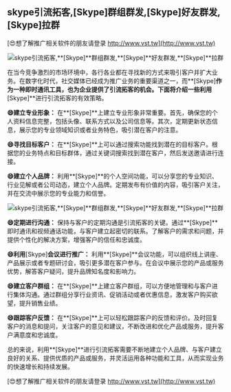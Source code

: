 ## **skype引流拓客,**[Skype]**群组群发,**[Skype]**好友群发,**[Skype]**拉群**

[😍想了解推广相关软件的朋友请登录 http://www.vst.tw](http://www.vst.tw)

 <center><img src="https://vst.tw/MP4/tuiguang/png/1.png" alt="skype引流拓客,**[Skype]**群组群发,**[Skype]**好友群发,**[Skype]**拉群"></center>

在当今竞争激烈的市场环境中，各行各业都在寻找新的方式来吸引客户并扩大业务。在数字化时代，社交媒体已经成为推广业务的重要渠道之一，而**[Skype]**作为一种即时通讯工具，也为企业提供了引流拓客的机会。下面将介绍一些利用**[Skype]**进行引流拓客的有效策略。

**😄建立专业形象：**
在**[Skype]**上建立专业形象非常重要。首先，确保您的个人资料信息完整，包括头像、联系方式以及公司信息等。其次，定期更新状态信息，展示您的专业领域知识或者业务特色，吸引潜在客户的注意。

**😄寻找目标客户：**
在**[Skype]**上可以通过搜索功能找到潜在的目标客户。根据您的业务特点和目标群体，通过关键词搜索找到潜在客户，然后发送邀请进行连接。

**😄建立个人品牌：**
利用**[Skype]**的个人空间功能，可以分享您的专业知识、行业见解或者公司动态，建立个人品牌。定期发布有价值的内容，吸引客户关注，并在交流中展示您的专业能力和信誉。

 <center><img src="https://vst.tw/MP4/tuiguang/png/8.png" alt="skype引流拓客,**[Skype]**群组群发,**[Skype]**好友群发,**[Skype]**拉群"></center>

**😄定期进行沟通：**
保持与客户的定期沟通是引流拓客的关键。通过**[Skype]**即时通讯和视频通话功能，与客户建立起密切的联系。了解客户的需求和问题，并提供个性化的解决方案，增强客户的信任和忠诚度。

**😄利用**[Skype]**会议进行推广：**
利用**[Skype]**会议功能，可以组织线上讲座、产品展示或者专题研讨会，吸引更多潜在客户参与。在会议中展示您的产品或服务优势，解答客户疑问，提升品牌知名度和影响力。

**😄建立客户群组：**
在**[Skype]**上建立客户群组，可以方便地管理和与客户进行集体沟通。通过群组分享行业资讯、促销活动或者优惠信息，激发客户购买欲望，提升销售业绩。

**😄跟踪客户反馈：**
在**[Skype]**上可以轻松跟踪客户的反馈和评价。及时回复客户的消息和提问，关注客户的意见和建议，不断改进和优化产品或服务，提升客户满意度和忠诚度。

总的来说，利用**[Skype]**进行引流拓客需要不断地建立个人品牌、与客户建立良好的关系、提供优质的产品或服务，并灵活运用各种功能和工具，从而实现业务的快速增长和持续发展。

[😍想了解推广相关软件的朋友请登录 http://www.vst.tw](http://www.vst.tw)



